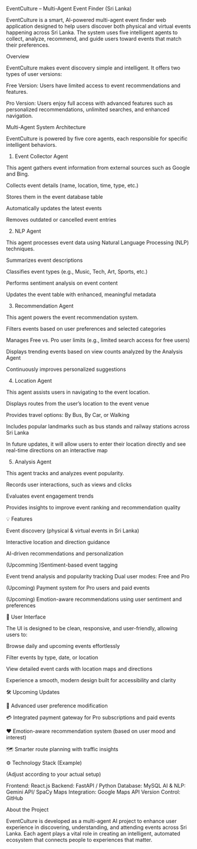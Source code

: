 EventCulture – Multi-Agent Event Finder (Sri Lanka)

EventCulture is a smart, AI-powered multi-agent event finder web application designed to help users discover both physical and virtual events happening across Sri Lanka.
The system uses five intelligent agents to collect, analyze, recommend, and guide users toward events that match their preferences.

Overview

EventCulture makes event discovery simple and intelligent.
It offers two types of user versions:

Free Version: Users have limited access to event recommendations and features.

Pro Version: Users enjoy full access with advanced features such as personalized recommendations, unlimited searches, and enhanced navigation.

 Multi-Agent System Architecture

EventCulture is powered by five core agents, each responsible for specific intelligent behaviors.

1) Event Collector Agent

This agent gathers event information from external sources such as Google and Bing.

Collects event details (name, location, time, type, etc.)

Stores them in the event database table

Automatically updates the latest events

Removes outdated or cancelled event entries

2) NLP Agent

This agent processes event data using Natural Language Processing (NLP) techniques.

Summarizes event descriptions

Classifies event types (e.g., Music, Tech, Art, Sports, etc.)

Performs sentiment analysis on event content

Updates the event table with enhanced, meaningful metadata

3) Recommendation Agent

This agent powers the event recommendation system.

Filters events based on user preferences and selected categories

Manages Free vs. Pro user limits (e.g., limited search access for free users)

Displays trending events based on view counts analyzed by the Analysis Agent

Continuously improves personalized suggestions

4) Location Agent

This agent assists users in navigating to the event location.

Displays routes from the user’s location to the event venue

Provides travel options: By Bus, By Car, or Walking

Includes popular landmarks such as bus stands and railway stations across Sri Lanka

In future updates, it will allow users to enter their location directly and see real-time directions on an interactive map

5) Analysis Agent

This agent tracks and analyzes event popularity.

Records user interactions, such as views and clicks

Evaluates event engagement trends

Provides insights to improve event ranking and recommendation quality

💡 Features

Event discovery (physical & virtual events in Sri Lanka)

 Interactive location and direction guidance

 AI-driven recommendations and personalization

 (Upcomming )Sentiment-based event tagging

 Event trend analysis and popularity tracking
 Dual user modes: Free and Pro

(Upcoming) Payment system for Pro users and paid events

 (Upcoming) Emotion-aware recommendations using user sentiment and preferences

🎨 User Interface

The UI is designed to be clean, responsive, and user-friendly, allowing users to:

Browse daily and upcoming events effortlessly

Filter events by type, date, or location

View detailed event cards with location maps and directions

Experience a smooth, modern design built for accessibility and clarity

🛠️ Upcoming Updates

🔧 Advanced user preference modification

💳 Integrated payment gateway for Pro subscriptions and paid events

❤️ Emotion-aware recommendation system (based on user mood and interest)

🗺️ Smarter route planning with traffic insights

⚙️ Technology Stack (Example)

(Adjust according to your actual setup)

Frontend: React.js
Backend: FastAPI / Python
Database: MySQL
AI & NLP: Gemini API/ SpaCy
Maps Integration: Google Maps API
Version Control: GitHub

About the Project

EventCulture is developed as a multi-agent AI project to enhance user experience in discovering, understanding, and attending events across Sri Lanka.
Each agent plays a vital role in creating an intelligent, automated ecosystem that connects people to experiences that matter.
